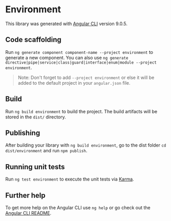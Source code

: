 # Environment

This library was generated with [Angular CLI](https://github.com/angular/angular-cli) version 9.0.5.

## Code scaffolding

Run `ng generate component component-name --project environment` to generate a new component. You can also use `ng generate directive|pipe|service|class|guard|interface|enum|module --project environment`.
> Note: Don't forget to add `--project environment` or else it will be added to the default project in your `angular.json` file. 

## Build

Run `ng build environment` to build the project. The build artifacts will be stored in the `dist/` directory.

## Publishing

After building your library with `ng build environment`, go to the dist folder `cd dist/environment` and run `npm publish`.

## Running unit tests

Run `ng test environment` to execute the unit tests via [Karma](https://karma-runner.github.io).

## Further help

To get more help on the Angular CLI use `ng help` or go check out the [Angular CLI README](https://github.com/angular/angular-cli/blob/master/README.md).
